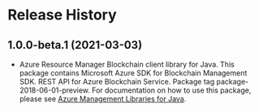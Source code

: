 # Release History

## 1.0.0-beta.1 (2021-03-03)

- Azure Resource Manager Blockchain client library for Java. This package contains Microsoft Azure SDK for Blockchain Management SDK. REST API for Azure Blockchain Service. Package tag package-2018-06-01-preview. For documentation on how to use this package, please see [Azure Management Libraries for Java](https://aka.ms/azsdk/java/mgmt).
